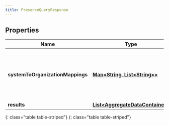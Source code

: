 ```yaml
---
title: PresenceQueryResponse
---
```


## Properties

| Name | Type | Description | Notes |
| ------------ | ------------- | ------------- | ------------- |
| **systemToOrganizationMappings** | [**Map&lt;String, List&lt;String&gt;&gt;**](List.html) | A mapping from system presence to a list of organization presence ids |  [optional] |
| **results** | [**List&lt;AggregateDataContainer&gt;**](AggregateDataContainer.html) |  |  [optional] |
{: class="table table-striped"}
{: class="table table-striped"}


